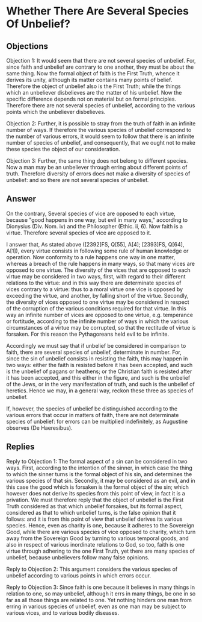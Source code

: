 # Whether There Are Several Species Of Unbelief?

## Objections

Objection 1: It would seem that there are not several species of unbelief. For, since faith and unbelief are contrary to one another, they must be about the same thing. Now the formal object of faith is the First Truth, whence it derives its unity, although its matter contains many points of belief. Therefore the object of unbelief also is the First Truth; while the things which an unbeliever disbelieves are the matter of his unbelief. Now the specific difference depends not on material but on formal principles. Therefore there are not several species of unbelief, according to the various points which the unbeliever disbelieves.

Objection 2: Further, it is possible to stray from the truth of faith in an infinite number of ways. If therefore the various species of unbelief correspond to the number of various errors, it would seem to follow that there is an infinite number of species of unbelief, and consequently, that we ought not to make these species the object of our consideration.

Objection 3: Further, the same thing does not belong to different species. Now a man may be an unbeliever through erring about different points of truth. Therefore diversity of errors does not make a diversity of species of unbelief: and so there are not several species of unbelief.

## Answer

On the contrary, Several species of vice are opposed to each virtue, because "good happens in one way, but evil in many ways," according to Dionysius (Div. Nom. iv) and the Philosopher (Ethic. ii, 6). Now faith is a virtue. Therefore several species of vice are opposed to it.

I answer that, As stated above ([2392]FS, Q[55], A[4]; [2393]FS, Q[64], A[1]), every virtue consists in following some rule of human knowledge or operation. Now conformity to a rule happens one way in one matter, whereas a breach of the rule happens in many ways, so that many vices are opposed to one virtue. The diversity of the vices that are opposed to each virtue may be considered in two ways, first, with regard to their different relations to the virtue: and in this way there are determinate species of vices contrary to a virtue: thus to a moral virtue one vice is opposed by exceeding the virtue, and another, by falling short of the virtue. Secondly, the diversity of vices opposed to one virtue may be considered in respect of the corruption of the various conditions required for that virtue. In this way an infinite number of vices are opposed to one virtue, e.g. temperance or fortitude, according to the infinite number of ways in which the various circumstances of a virtue may be corrupted, so that the rectitude of virtue is forsaken. For this reason the Pythagoreans held evil to be infinite.

Accordingly we must say that if unbelief be considered in comparison to faith, there are several species of unbelief, determinate in number. For, since the sin of unbelief consists in resisting the faith, this may happen in two ways: either the faith is resisted before it has been accepted, and such is the unbelief of pagans or heathens; or the Christian faith is resisted after it has been accepted, and this either in the figure, and such is the unbelief of the Jews, or in the very manifestation of truth, and such is the unbelief of heretics. Hence we may, in a general way, reckon these three as species of unbelief.

If, however, the species of unbelief be distinguished according to the various errors that occur in matters of faith, there are not determinate species of unbelief: for errors can be multiplied indefinitely, as Augustine observes (De Haeresibus).

## Replies

Reply to Objection 1: The formal aspect of a sin can be considered in two ways. First, according to the intention of the sinner, in which case the thing to which the sinner turns is the formal object of his sin, and determines the various species of that sin. Secondly, it may be considered as an evil, and in this case the good which is forsaken is the formal object of the sin; which however does not derive its species from this point of view, in fact it is a privation. We must therefore reply that the object of unbelief is the First Truth considered as that which unbelief forsakes, but its formal aspect, considered as that to which unbelief turns, is the false opinion that it follows: and it is from this point of view that unbelief derives its various species. Hence, even as charity is one, because it adheres to the Sovereign Good, while there are various species of vice opposed to charity, which turn away from the Sovereign Good by turning to various temporal goods, and also in respect of various inordinate relations to God, so too, faith is one virtue through adhering to the one First Truth, yet there are many species of unbelief, because unbelievers follow many false opinions.

Reply to Objection 2: This argument considers the various species of unbelief according to various points in which errors occur.

Reply to Objection 3: Since faith is one because it believes in many things in relation to one, so may unbelief, although it errs in many things, be one in so far as all those things are related to one. Yet nothing hinders one man from erring in various species of unbelief, even as one man may be subject to various vices, and to various bodily diseases.